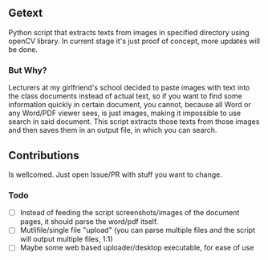 ## Getext
Python script that extracts texts from images in specified directory using openCV library. 
In current stage it's just proof of concept, more updates will be done.

### But Why?
Lecturers at my girlfriend's school decided to paste images with text into the class documents instead of actual text, so if you want to find some information quickly in certain document, you cannot, because all Word or any Word/PDF viewer sees, is just images, making it impossible to use search in said document. This script extracts those texts from those images and then saves them in an output file, in which you can search.

## Contributions
Is wellcomed. Just open Issue/PR with stuff you want to change.

### Todo
- [ ] Instead of feeding the script screenshots/images of the document pages, it should parse the word/pdf itself.
- [ ] Mutlifile/single file "upload" (you can parse multiple files and the script will output multiple files, 1:1)
- [ ] Maybe some web based uploader/desktop executable, for ease of use
